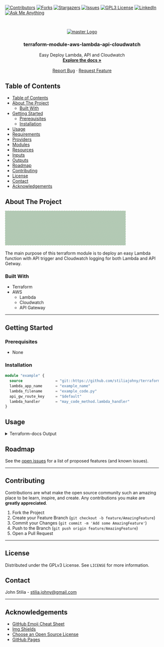 [![Contributors][contributors-shield]][contributors-url]
[![Forks][forks-shield]][forks-url]
[![Stargazers][stars-shield]][stars-url]
[![Issues][issues-shield]][issues-url]
[![GPL3 License][license-shield]][license-url]
[![LinkedIn][linkedin-shield]][linkedin-url]
[![Ask Me Anything][ask-me-anything]][personal-page]

<!-- PROJECT LOGO -->
<br />
<p align="center">
  <a href="https://github.com/stiliajohny/terraform-module-aws-lambda-api-cloudwatch">
    <img src="https://github.com/stiliajohny/terraform-module-aws-lambda-api-cloudwatch/raw/master/.assets/logo.png" alt="master Logo" width="80" height="80">
  </a>

  <h3 align="center">terraform-module-aws-lambda-api-cloudwatch</h3>

  <p align="center">
    Easy Deploy Lambda, API and Cloudwatch
    <br />
    <a href="./README.md"><strong>Explore the docs »</strong></a>
    <br />
    <br />
    <a href="https://github.com/stiliajohny/terraform-module-aws-lambda-api-cloudwatch/issues/new?labels=i%3A+bug&template=1-bug-report.md">Report Bug</a>
    ·
    <a href="https://github.com/stiliajohny/terraform-module-aws-lambda-api-cloudwatch/issues/new?labels=i%3A+enhancement&template=2-feature-request.md">Request Feature</a>
  </p>
</p>

<!-- TABLE OF CONTENTS -->

## Table of Contents

- [Table of Contents](#table-of-contents)
- [About The Project](#about-the-project)
  - [Built With](#built-with)
- [Getting Started](#getting-started)
  - [Prerequisites](#prerequisites)
  - [Installation](#installation)
- [Usage](#usage)
- [Requirements](#requirements)
- [Providers](#providers)
- [Modules](#modules)
- [Resources](#resources)
- [Inputs](#inputs)
- [Outputs](#outputs)
- [Roadmap](#roadmap)
- [Contributing](#contributing)
- [License](#license)
- [Contact](#contact)
- [Acknowledgements](#acknowledgements)

<!-- ABOUT THE PROJECT -->

## About The Project

[![terraform-module-aws-lambda-api-cloudwatch Screen Shot][product-screenshot]](./.assets/screenshot.png)

The main purpose of this terraform module is to deploy an easy Lambda function with API trigger and Cloudwatch logging for both Lambda and API Getway.

### Built With

- Terraform
- AWS
  - Lambda
  - Cloudwatch
  - API Gateway

---

<!-- GETTING STARTED -->

## Getting Started

### Prerequisites

- None

### Installation

```terraform
module "example" {
  source               = "git::https://github.com/stiliajohny/terraform-module-aws-lambda-api-cloudwatch.git?ref=master"
  lambda_app_name      = "example_name"
  lambda_filename      = "example_code.py"
  api_gw_route_key     = "$default"
  lambda_handler       = "may_code_method.lambda_handler"
}

```

## Usage

<details>
  <summary>Terraform-docs Output</summary>

## Requirements

No requirements.

## Providers

| Name                                                         | Version |
| ------------------------------------------------------------ | ------- |
| <a name="provider_archive"></a> [archive](#provider_archive) | 2.2.0   |
| <a name="provider_aws"></a> [aws](#provider_aws)             | 3.70.0  |

## Modules

No modules.

## Resources

| Name                                                                                                                                                        | Type        |
| ----------------------------------------------------------------------------------------------------------------------------------------------------------- | ----------- |
| [aws_apigatewayv2_api.my-slack_event_handler](https://registry.terraform.io/providers/hashicorp/aws/latest/docs/resources/apigatewayv2_api)                 | resource    |
| [aws_apigatewayv2_integration.my-slack_event_handler](https://registry.terraform.io/providers/hashicorp/aws/latest/docs/resources/apigatewayv2_integration) | resource    |
| [aws_apigatewayv2_route.my-slack_event_handler](https://registry.terraform.io/providers/hashicorp/aws/latest/docs/resources/apigatewayv2_route)             | resource    |
| [aws_apigatewayv2_stage.my-slack_event_handler](https://registry.terraform.io/providers/hashicorp/aws/latest/docs/resources/apigatewayv2_stage)             | resource    |
| [aws_cloudwatch_log_group.my-slack_event_handler_api_gw](https://registry.terraform.io/providers/hashicorp/aws/latest/docs/resources/cloudwatch_log_group)  | resource    |
| [aws_cloudwatch_log_group.my-slack_event_handler_lambda](https://registry.terraform.io/providers/hashicorp/aws/latest/docs/resources/cloudwatch_log_group)  | resource    |
| [aws_iam_role_policy_attachment.lambda_policy](https://registry.terraform.io/providers/hashicorp/aws/latest/docs/resources/iam_role_policy_attachment)      | resource    |
| [aws_lambda_function.my-slack_event_handler](https://registry.terraform.io/providers/hashicorp/aws/latest/docs/resources/lambda_function)                   | resource    |
| [aws_lambda_permission.my-slack_event_handler](https://registry.terraform.io/providers/hashicorp/aws/latest/docs/resources/lambda_permission)               | resource    |
| [archive_file.zip](https://registry.terraform.io/providers/hashicorp/archive/latest/docs/data-sources/file)                                                 | data source |
| [aws_iam_role.iam_for_lambda](https://registry.terraform.io/providers/hashicorp/aws/latest/docs/data-sources/iam_role)                                      | data source |

## Inputs

| Name                                                                                                                     | Description                                                                                                                                                         | Type          | Default                                                 | Required |
| ------------------------------------------------------------------------------------------------------------------------ | ------------------------------------------------------------------------------------------------------------------------------------------------------------------- | ------------- | ------------------------------------------------------- | :------: |
| <a name="input_api_gw_integration_methode"></a> [api_gw_integration_methode](#input_api_gw_integration_methode)          | The integration methode for the API Gateway.                                                                                                                        | `string`      | `"POST"`                                                |    no    |
| <a name="input_api_gw_integration_type"></a> [api_gw_integration_type](#input_api_gw_integration_type)                   | The integration type for the API Gateway.                                                                                                                           | `string`      | `"AWS_PROXY"`                                           |    no    |
| <a name="input_api_gw_protocol_type"></a> [api_gw_protocol_type](#input_api_gw_protocol_type)                            | The protocol type for the API Gateway.                                                                                                                              | `string`      | `"HTTP"`                                                |    no    |
| <a name="input_api_gw_route_key"></a> [api_gw_route_key](#input_api_gw_route_key)                                        | The route key for the route. For HTTP APIs, the route key can be either `$default`, or a combination of an HTTP method and resource path, for example, `GET /pets`. | `string`      | `"$default"`                                            |    no    |
| <a name="input_aws_region"></a> [aws_region](#input_aws_region)                                                          | The AWS region to create things in.                                                                                                                                 | `string`      | `"us-east-1"`                                           |    no    |
| <a name="input_cloudwatch_log_retention_days"></a> [cloudwatch_log_retention_days](#input_cloudwatch_log_retention_days) | The number of days to retain logs in CloudWatch.                                                                                                                    | `number`      | `14`                                                    |    no    |
| <a name="input_lambda_app_description"></a> [lambda_app_description](#input_lambda_app_description)                      | The description of the Lambda function.                                                                                                                             | `string`      | `"A simple Lambda function that says hello."`           |    no    |
| <a name="input_lambda_app_name"></a> [lambda_app_name](#input_lambda_app_name)                                           | The name of the Lambda function.                                                                                                                                    | `string`      | n/a                                                     |   yes    |
| <a name="input_lambda_architecture"></a> [lambda_architecture](#input_lambda_architecture)                               | The architecture of the lambda function                                                                                                                             | `list(any)`   | <pre>[<br> "x86_64"<br>]</pre>                          |    no    |
| <a name="input_lambda_env_variables"></a> [lambda_env_variables](#input_lambda_env_variables)                            | The environment variables to pass to the Lambda function.                                                                                                           | `map(string)` | <pre>{<br> "variable_name": "variable_value"<br>}</pre> |    no    |
| <a name="input_lambda_filename"></a> [lambda_filename](#input_lambda_filename)                                           | The name of the Lambda function's file.                                                                                                                             | `string`      | n/a                                                     |   yes    |
| <a name="input_lambda_handler"></a> [lambda_handler](#input_lambda_handler)                                              | The name of the Lambda function's handler.                                                                                                                          | `string`      | n/a                                                     |   yes    |
| <a name="input_lambda_memory_size"></a> [lambda_memory_size](#input_lambda_memory_size)                                  | The amount of memory to allocate to the lambda function                                                                                                             | `number`      | `128`                                                   |    no    |
| <a name="input_lambda_runtime"></a> [lambda_runtime](#input_lambda_runtime)                                              | The runtime to use for the Lambda function.                                                                                                                         | `string`      | `"python3.9"`                                           |    no    |
| <a name="input_tags"></a> [tags](#input_tags)                                                                            | (Optional) A mapping of tags to assign to the bucket.                                                                                                               | `map(any)`    | `{}`                                                    |    no    |

## Outputs

| Name                                                                                            | Description                                     |
| ----------------------------------------------------------------------------------------------- | ----------------------------------------------- |
| <a name="output_api_base_url"></a> [api_base_url](#output_api_base_url)                         | Base URL for API Gateway stage.                 |
| <a name="output_iam_for_lamda"></a> [iam_for_lamda](#output_iam_for_lamda)                      | The name of the savings_plan_utilization budget |
| <a name="output_lambda_function_name"></a> [lambda_function_name](#output_lambda_function_name) | Name of the Lambda function.                    |

</details>

## Roadmap

See the [open issues](https://github.com/stiliajohny/terraform-module-aws-lambda-api-cloudwatch/issues) for a list of proposed features (and known issues).

---

<!-- CONTRIBUTING -->

## Contributing

Contributions are what make the open source community such an amazing place to be learn, inspire, and create. Any contributions you make are **greatly appreciated**.

1. Fork the Project
2. Create your Feature Branch (`git checkout -b feature/AmazingFeature`)
3. Commit your Changes (`git commit -m 'Add some AmazingFeature'`)
4. Push to the Branch (`git push origin feature/AmazingFeature`)
5. Open a Pull Request

---

<!-- LICENSE -->

## License

Distributed under the GPLv3 License. See `LICENSE` for more information.

<!-- CONTACT -->

## Contact

John Stilia - stilia.johny@gmail.com

<!--
Project Link: [https://github.com/your_username/repo_name](https://github.com/your_username/repo_name)
-->

---

<!-- ACKNOWLEDGEMENTS -->

## Acknowledgements

- [GitHub Emoji Cheat Sheet](https://www.webpagefx.com/tools/emoji-cheat-sheet)
- [Img Shields](https://shields.io)
- [Choose an Open Source License](https://choosealicense.com)
- [GitHub Pages](https://pages.github.com)

<!-- MARKDOWN LINKS & IMAGES -->
<!-- https://www.markdownguide.org/basic-syntax/#reference-style-links -->

[contributors-shield]: https://img.shields.io/github/contributors/stiliajohny/terraform-module-aws-lambda-api-cloudwatch.svg?style=for-the-badge
[contributors-url]: https://github.com/stiliajohny/terraform-module-aws-lambda-api-cloudwatch/graphs/contributors
[forks-shield]: https://img.shields.io/github/forks/stiliajohny/terraform-module-aws-lambda-api-cloudwatch.svg?style=for-the-badge
[forks-url]: https://github.com/stiliajohny/terraform-module-aws-lambda-api-cloudwatch/network/members
[stars-shield]: https://img.shields.io/github/stars/stiliajohny/terraform-module-aws-lambda-api-cloudwatch.svg?style=for-the-badge
[stars-url]: https://github.com/stiliajohny/terraform-module-aws-lambda-api-cloudwatch/stargazers
[issues-shield]: https://img.shields.io/github/issues/stiliajohny/terraform-module-aws-lambda-api-cloudwatch.svg?style=for-the-badge
[issues-url]: https://github.com/stiliajohny/terraform-module-aws-lambda-api-cloudwatch/issues
[license-shield]: https://img.shields.io/github/license/stiliajohny/terraform-module-aws-lambda-api-cloudwatch?style=for-the-badge
[license-url]: https://github.com/stiliajohny/terraform-module-aws-lambda-api-cloudwatch/blob/master/LICENSE.txt
[linkedin-shield]: https://img.shields.io/badge/-LinkedIn-black.svg?style=for-the-badge&logo=linkedin&colorB=555
[linkedin-url]: https://linkedin.com/in/johnstilia/
[product-screenshot]: .assets/screenshot.png
[ask-me-anything]: https://img.shields.io/badge/Ask%20me-anything-1abc9c.svg?style=for-the-badge
[personal-page]: https://github.com/stiliajohny
